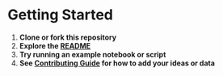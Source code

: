 # Getting Started

1. **Clone or fork this repository**
2. **Explore the [README](../README.md)**
3. **Try running an example notebook or script**
4. **See [Contributing Guide](Contributing-Guide) for how to add your ideas or data**
